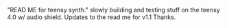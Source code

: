 "READ ME for teensy synth." 
slowly building and testing stuff on the teensy 4.0 w/ audio shield.
Updates to the read me for v1.1 Thanks. 
